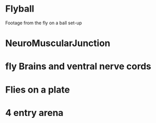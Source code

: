 # Flyball

Footage from the fly on a ball set-up

# NeuroMuscularJunction

# fly Brains and ventral nerve cords

# Flies on a plate

# 4 entry arena
